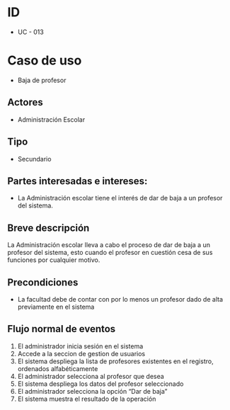 # ID
- UC - 013

# Caso de uso
- Baja de profesor

## Actores
- Administración Escolar

## Tipo
- Secundario

## Partes interesadas e intereses:
- La Administración escolar tiene el interés de dar de baja a un profesor del sistema.

## Breve descripción
La Administración escolar lleva a cabo el proceso de dar de baja a un profesor del sistema, esto cuando el profesor en cuestión cesa de sus funciones por cualquier motivo. 

## Precondiciones
- La facultad debe de contar con por lo menos un profesor dado de alta previamente en el sistema

## Flujo normal de eventos
1. El administrador inicia sesión en el sistema
2. Accede a la seccion de gestion de usuarios
3. El sistema despliega la lista de profesores existentes en el registro, ordenados alfabéticamente
4. El administrador selecciona al profesor que desea
5. El sistema despliega los datos del profesor seleccionado 
6. El administrador selecciona la opción “Dar de baja”
7. El sistema muestra el resultado de la operación 
